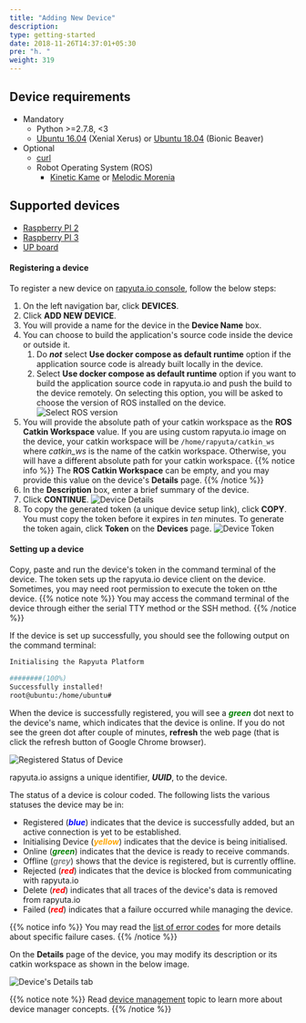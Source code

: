 ```yaml
---
title: "Adding New Device"
description:
type: getting-started
date: 2018-11-26T14:37:01+05:30
pre: "h. "
weight: 319
---
```

## Device requirements

* Mandatory
    * Python >=2.7.8, <3
    * [Ubuntu 16.04](http://releases.ubuntu.com/16.04/) (Xenial Xerus)
 or [Ubuntu 18.04](http://releases.ubuntu.com/18.04/) (Bionic Beaver)
* Optional
    * [curl](https://curl.haxx.se/)
    * Robot Operating System (ROS)
      * [Kinetic Kame](http://wiki.ros.org/kinetic) or [Melodic Morenia](http://wiki.ros.org/melodic)

## Supported devices

* [Raspberry PI 2](/getting-started/prepare-raspberry-pi)
* [Raspberry PI 3](/getting-started/prepare-raspberry-pi)
* [UP board](/getting-started/prepare-up-board)

#### Registering a device

To register a new device on [rapyuta.io console](https://console.rapyuta.io),
follow the below steps:

1. On the left navigation bar, click **DEVICES**.
2. Click **ADD NEW DEVICE**.
3. You will provide a name for the device in the **Device Name** box.
4. You can choose to build the application's source code inside the device or outside it.
   1. Do ***not*** select **Use docker compose as default runtime** option if the application source code is already built locally in the device.
   2. Select **Use docker compose as default runtime** option if you want to build the application source code in rapyuta.io and push the build to the device remotely. On selecting this option, you will be asked to choose the version of ROS installed on the device.
   ![Select ROS version](/images/getting-started/add-new-device/select-ROS-version.png?classes=border,shadow&width=40pc)
5. You will provide the absolute path of your catkin workspace as
   the **ROS Catkin Workspace** value. If you are using custom rapyuta.io
   image on the device, your catkin workspace will be
   `/home/rapyuta/catkin_ws` where *catkin_ws* is the name of the catkin workspace.
   Otherwise, you will have a different absolute path for your catkin workspace.
   {{% notice info %}}
   The **ROS Catkin Workspace** can be empty, and you may provide this value on
   the device's **Details** page.
   {{% /notice %}}
6. In the **Description** box, enter a brief summary of the device.
7. Click **CONTINUE**.
    ![Device Details](/images/getting-started/add-new-device/device-details.png?classes=border,shadow&width=40pc)
8.  To copy the generated token (a unique device setup link), click **COPY**.    
   You must copy the token before it expires in *ten* minutes. To generate
   the token again, click **Token** on the **Devices** page.
   ![Device Token](/images/getting-started/add-new-device/device-token.png?classes=border,shadow&width=40pc)

#### Setting up a device
Copy, paste and run the device's token in the command terminal
of the device. The token sets up the rapyuta.io device client on
the device. Sometimes, you may need root permission to execute
the token on tthe device.
{{% notice note %}}
You may access the command terminal of the device through either the
serial TTY method or the SSH method.
{{% /notice %}}

If the device is set up successfully, you should see the following output
on the command terminal:

```bash
Initialising the Rapyuta Platform

########(100%)
Successfully installed!
root@ubuntu:/home/ubuntu#
```
When the device is successfully registered, you will see a
<span style="color:green">***green***</span> dot next to the
device's name, which indicates that the device is online.
If you do not see the green dot after couple of minutes,
**refresh** the web page (that is click the refresh button of
Google Chrome browser).

![Registered Status of Device](/images/getting-started/add-new-device/demo-device.png?classes=border,shadow&width=40pc)

rapyuta.io assigns a unique identifier, ***UUID***, to the device.

The status of a device is colour coded. The following lists the various statuses
the device may be in:

* Registered (<span style="color:blue">***blue***</span>) indicates that the device is successfully added, but an
active connection is yet to be established.
* Initialising Device (<span style="color:orange">***yellow***</span>) indicates that the device is being initialised.
* Online (<span style="color:green">***green***</span>) indicates that the device is ready to receive commands.
* Offline (<span style="color:grey">***grey***</span>) shows that the device is registered, but is currently offline.
* Rejected (<span style="color:red">***red***</span>) indicates that the device is blocked from communicating with
rapyuta.io
* Delete (<span style="color:red">***red***</span>) indicates that all traces of the device's data is removed from
rapyuta.io
* Failed (<span style="color:red">***red***</span>) indicates that a failure occurred while managing the device.

{{% notice info %}}
You may read the [list of error codes](/getting-started/add-new-device/device-failed-error-codes) for more details about specific failure cases.
{{% /notice %}}

On the **Details** page of the device, you may modify its description or
its catkin workspace as shown in the below image.

![Device's Details tab](/images/getting-started/add-new-device/demo-device-details.png?classes=border,shadow&width=60pc)

{{% notice note %}}
Read [device management](/core-concepts/device-management) topic to learn more
about device manager concepts.
{{% /notice %}}
